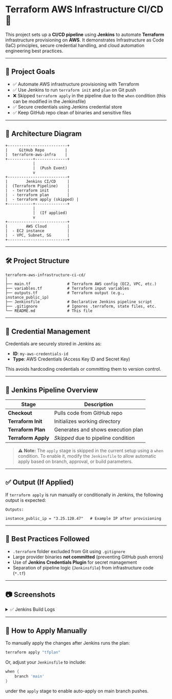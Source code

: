 
# Terraform AWS Infrastructure CI/CD 🚀

This project sets up a **CI/CD pipeline** using **Jenkins** to automate **Terraform** infrastructure provisioning on **AWS**. It demonstrates Infrastructure as Code (IaC) principles, secure credential handling, and cloud automation engineering best practices.

---

## 🧱 Project Goals

- ✅ Automate AWS infrastructure provisioning with Terraform  
- ✅ Use Jenkins to run `terraform init` and `plan` on Git push  
- ❌ Skipped `terraform apply` in the pipeline due to the `when` condition (this can be modified in the Jenkinsfile)  
- ✅ Secure credentials using Jenkins credential store  
- ✅ Keep GitHub repo clean of binaries and sensitive files

---

## 🧭 Architecture Diagram

```plaintext
+--------------------------+
|     GitHub Repo         |
|  terraform-aws-infra    |
+-----------+--------------+
            |
            |  (Push Event)
            v
+--------------------------+
|        Jenkins CI/CD     |
|  (Terraform Pipeline)    |
|  - terraform init        |
|  - terraform plan        |
|  - terraform apply (skipped) |
+-----------+--------------+
            |
            |  (If applied)
            v
+--------------------------+
|        AWS Cloud         |
|  - EC2 instance          |
|  - VPC, Subnet, SG       |
+--------------------------+
```

---

## 🛠️ Project Structure

```plaintext
terraform-aws-infrastructure-ci-cd/
│
├── main.tf                # Terraform AWS config (EC2, VPC, etc.)
├── variables.tf           # Terraform input variables
├── outputs.tf             # Terraform output (e.g., instance_public_ip)
├── Jenkinsfile            # Declarative Jenkins pipeline script
├── .gitignore             # Ignores .terraform, state files, etc.
└── README.md              # This file
```

---

## 🔐 Credential Management

Credentials are securely stored in Jenkins as:

- **ID**: `my-aws-credentials-id`
- **Type**: AWS Credentials (Access Key ID and Secret Key)

This avoids hardcoding credentials or committing them to version control.

---

## 🔁 Jenkins Pipeline Overview

| Stage            | Description                           |
|------------------|---------------------------------------|
| **Checkout**     | Pulls code from GitHub repo           |
| **Terraform Init** | Initializes working directory        |
| **Terraform Plan** | Generates and shows execution plan  |
| **Terraform Apply** | *Skipped* due to pipeline condition |

> ⚠️ **Note:** The `apply` stage is skipped in the current setup using a `when` condition. To enable it, modify the `Jenkinsfile` to allow automatic apply based on branch, approval, or build parameters.

---

## ✅ Output (If Applied)

If `terraform apply` is run manually or conditionally in Jenkins, the following output is expected:

```hcl
Outputs:

instance_public_ip = "3.25.120.47"   # Example IP after provisioning
```

---

## 📌 Best Practices Followed

- `.terraform` folder excluded from Git using `.gitignore`
- Large provider binaries **not committed** (preventing GitHub push errors)
- Use of **Jenkins Credentials Plugin** for secret management
- Separation of pipeline logic (`Jenkinsfile`) from infrastructure code (`*.tf`)

---

## 📷 Screenshots

<details>
<summary>✅ Jenkins Build Logs</summary>

```bash
Started by user Michael Barreras
Obtained Jenkinsfile from GitHub
Cloning repository...
Checking out Revision...
Terraform init completed successfully
Terraform plan shows 9 resources to be added
Apply skipped due to conditional
```
</details>

---

## 📘 How to Apply Manually

To manually apply the changes after Jenkins runs the plan:

```bash
terraform apply "tfplan"
```

Or, adjust your `Jenkinsfile` to include:

```groovy
when {
    branch 'main'
}
```

under the `apply` stage to enable auto-apply on main branch pushes.
